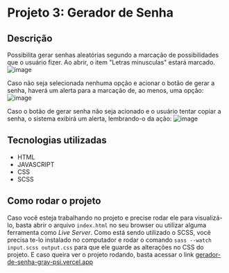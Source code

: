 # Projeto 3: Gerador de Senha

## Descrição

Possibilita gerar senhas aleatórias segundo a marcação de possibilidades que o usuário fizer. Ao abrir, o item "Letras minusculas" estará marcado.
![image](https://github.com/user-attachments/assets/78be618f-5e7a-47db-9c6d-54926bedeb2d)

Caso não seja selecionada nenhuma opção e acionar o botão de gerar a senha, haverá um alerta para a marcação de, ao menos, uma opção:
![image](https://github.com/user-attachments/assets/18f2dd83-521f-4f5e-a3c2-9242ec1860f1)

Caso o botão de gerar senha não seja acionado e o usuário tentar copiar a senha, o sistema exibirá um alerta, lembrando-o da ação:
![image](https://github.com/user-attachments/assets/a746fab5-9175-44b2-96e0-6af8bb7fea30)

## Tecnologias utilizadas

- HTML
- JAVASCRIPT
- CSS
- SCSS

## Como rodar o projeto

Caso você esteja trabalhando no projeto e precise rodar ele para visualizá-lo, basta abrir o arquivo `index.html` no seu browser ou utilizar alguma ferramenta como _Live Server_.
Como está sendo utilizado o SCSS, você precisa te-lo instalado no computador e rodar o comando `sass --watch input.scss output.css` para que ele guarde as alterações no CSS do projeto.
E caso queira ver o projeto rodando, basta acessar o link [gerador-de-senha-gray-psi.vercel.app](https://gerador-de-senha-gray-psi.vercel.app/)
